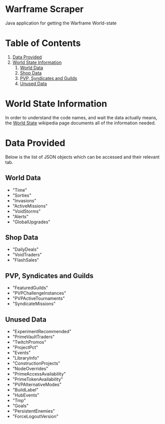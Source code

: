# Warframe Scraper
Java application for getting the Warframe World-state

# Table of Contents
1. [Data Provided](#data-provided)
2. [World State Information](#world-state-information)
   1. [World Data](#world-data)
   2. [Shop Data](#shop-data)
   3. [PVP, Syndicates and Guilds](#pvp-syndicates-and-guilds)
   4. [Unused Data](#unused-data)

# World State Information <a name="#world-state-information"></a>
In order to understand the code names, and wait the data actually means, the [World State](https://warframe.fandom.com/wiki/World_State) wikipedia page documents all of the information needed.

# Data Provided <a name="#data-provided"></a>
Below is the list of JSON objects which can be accessed and their relevant tab.
## World Data <a name="#world-data"></a>
- "Time"
- "Sorties"
- "Invasions"
- "ActiveMissions"
- "VoidStorms"
- "Alerts"
- "GlobalUpgrades"
## Shop Data <a name="#shop-data"></a>
- "DailyDeals"
- "VoidTraders"
- "FlashSales"
## PVP, Syndicates and Guilds <a name="#pvp-syndicates-and-guilds"></a>
- "FeaturedGuilds"
- "PVPChallengeInstances"
- "PVPActiveTournaments"
- "SyndicateMissions"
## Unused Data <a name="#unused-data"></a>
- "ExperimentRecommended"
- "PrimeVaultTraders"
- "TwitchPromos"
- "ProjectPct"
- "Events"
- "LibraryInfo"
- "ConstructionProjects"
- "NodeOverrides"
- "PrimeAccessAvailability"
- "PrimeTokenAvailability"
- "PVPAlternativeModes"
- "BuildLabel"
- "HubEvents"
- "Tmp"
- "Goals"
- "PersistentEnemies"
- "ForceLogoutVersion"